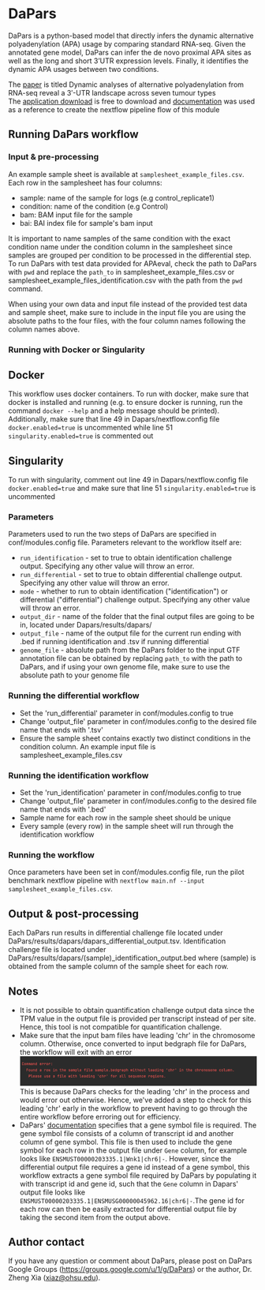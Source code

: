 # DaPars
DaPars is a python-based model that directly infers the dynamic alternative polyadenylation (APA)
usage by comparing standard RNA-seq. Given the annotated gene model, DaPars can infer the de novo proximal APA sites 
as well as the long and short 3’UTR expression levels. Finally, it identifies the dynamic APA usages between two 
conditions. 

The [paper](https://www.nature.com/articles/ncomms6274) is titled Dynamic analyses of alternative polyadenylation from 
RNA-seq reveal a 3′-UTR landscape across seven tumour types <br>
The [application download](https://github.com/ZhengXia/dapars) is free to download
and [documentation](http://xiazlab.org/dapars_tutorial/html/DaPars.html) was used as a reference
to create the nextflow pipeline flow of this module

## Running DaPars workflow

### Input & pre-processing
An example sample sheet is available at `samplesheet_example_files.csv`. Each row in the samplesheet has four
columns:

- sample: name of the sample for logs (e.g control_replicate1)
- condition: name of the condition (e.g Control) 
- bam: BAM input file for the sample 
- bai: BAI index file for sample's bam input

It is important to name samples of the same condition with the exact condition name under the condition
column in the samplesheet since samples are grouped per condition to be processed in the differential step.
To run DaPars with test data provided for APAeval, check the path to DaPars with `pwd` and replace 
the `path_to` in samplesheet_example_files.csv or samplesheet_example_files_identification.csv with the path 
from the `pwd` command. 

When using your own data and input file instead of the provided test data and sample sheet, make sure to include in the 
input file you are using the absolute paths to the four files, with the four column names following the column
names above.

### Running with Docker or Singularity
## Docker
This workflow uses docker containers. To run with docker, make sure that docker is installed and running 
(e.g. to ensure docker is running, run the command `docker --help` and a help message should be printed).
Additionally, make sure that line 49 in Dapars/nextflow.config file `docker.enabled=true` is uncommented while line
51 `singularity.enabled=true` is commented out

## Singularity
To run with singularity, comment out line 49 in Dapars/nextflow.config file `docker.enabled=true` and make sure that line
51 `singularity.enabled=true` is uncommented

### Parameters
Parameters used to run the two steps of DaPars are specified in conf/modules.config file. 
Parameters relevant to the workflow itself are:
- `run_identification` - set to true to obtain identification challenge output. Specifying any other value will throw an error.
- `run_differential` - set to true to obtain differential challenge output. Specifying any other value will throw an error.
- `mode` - whether to run to obtain identification ("identification") or differential ("differential") challenge output.
   Specifying any other value will throw an error.
- `output_dir` - name of the folder that the final output files are going to be in, located under Dapars/results/dapars/
- `output_file` - name of the output file for the current run ending with .bed if running identification and .tsv if running differential
- `genome_file` - absolute path from the DaPars folder to the input GTF annotation file can be obtained by replacing `path_to`
   with the path to DaPars, and if using your own genome file, make sure to use the absolute path to your genome file

### Running the differential workflow
- Set the 'run_differential' parameter in conf/modules.config to true
- Change 'output_file' parameter in conf/modules.config to the desired file name that ends with '.tsv'
- Ensure the sample sheet contains exactly two distinct conditions in the condition column. An example input file 
  is samplesheet_example_files.csv

### Running the identification workflow
- Set the 'run_identification' parameter in conf/modules.config to true
- Change 'output_file' parameter in conf/modules.config to the desired file name that ends with '.bed'
- Sample name for each row in the sample sheet should be unique
- Every sample (every row) in the sample sheet will run through the identification workflow

### Running the workflow
Once parameters have been set in conf/modules.config file, run the pilot benchmark nextflow pipeline with 
`nextflow main.nf --input samplesheet_example_files.csv`. 

## Output & post-processing
Each DaPars run results in differential challenge file located under DaPars/results/dapars/dapars_differential_output.tsv.
Identification challenge file is located under DaPars/results/dapars/(sample)_identification_output.bed where (sample)
is obtained from the sample column of the sample sheet for each row.

## Notes
- It is not possible to obtain quantification challenge output data since the TPM value in the output file
  is provided per transcript instead of per site. Hence, this tool is not compatible for quantification
  challenge. 
- Make sure that the input bam files have leading 'chr' in the chromosome column. Otherwise, once 
  converted to input bedgraph file for DaPars, the workflow will exit with an error
![](chr_prefix_error_msg.png)
   This is because DaPars checks for the leading 'chr' in the process and would error out otherwise.
   Hence, we've added a step to check for this leading 'chr' early in the workflow to prevent having to
   go through the entire workflow before erroring out for efficiency.
- DaPars' [documentation](http://xiazlab.org/dapars_tutorial/html/DaPars.html) specifies that a gene symbol file
  is required. The gene symbol file consists of a column of transcript id and another column of gene symbol. This
  file is then used to include the gene symbol for each row in the output file under `Gene` column, for example looks
  like `ENSMUST00000203335.1|Wnk1|chr6|-`. However, since the differential output file requires a gene id instead of a 
  gene symbol, this workflow extracts a gene symbol file required by DaPars by populating it with transcript id and gene id,
  such that the `Gene` column in Dapars' output file looks like `ENSMUST00000203335.1|ENSMUSG00000045962.16|chr6|-`.The gene
  id for each row can then be easily extracted for differential output file by taking the second item from the output above.

## Author contact
If you have any question or comment about DaPars, please post on DaPars Google Groups (https://groups.google.com/u/1/g/DaPars) or the author, Dr. Zheng Xia (xiaz@ohsu.edu).
